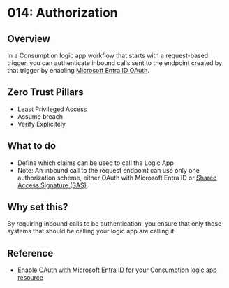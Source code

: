 # 014: Authorization

## Overview

In a Consumption logic app workflow that starts with a request-based trigger, you can authenticate inbound calls sent to the endpoint created by that trigger by enabling [Microsoft Entra ID OAuth](https://learn.microsoft.com/en-us/azure/active-directory/develop/).

## Zero Trust Pillars

* Least Privileged Access
* Assume breach
* Verify Explicitely

## What to do

* Define which claims can be used to call the Logic App
* Note: An inbound call to the request endpoint can use only one authorization scheme, either OAuth with Microsoft Entra ID or [Shared Access Signature (SAS)](https://learn.microsoft.com/en-us/azure/logic-apps/logic-apps-securing-a-logic-app?tabs=azure-portal#sas).

## Why set this?

By requiring inbound calls to be authentication, you ensure that only those systems that should be calling your logic app are calling it.

## Reference

* [Enable OAuth with Microsoft Entra ID for your Consumption logic app resource](https://learn.microsoft.com/en-us/azure/logic-apps/logic-apps-securing-a-logic-app?tabs=azure-portal#enable-azure-ad-inbound)